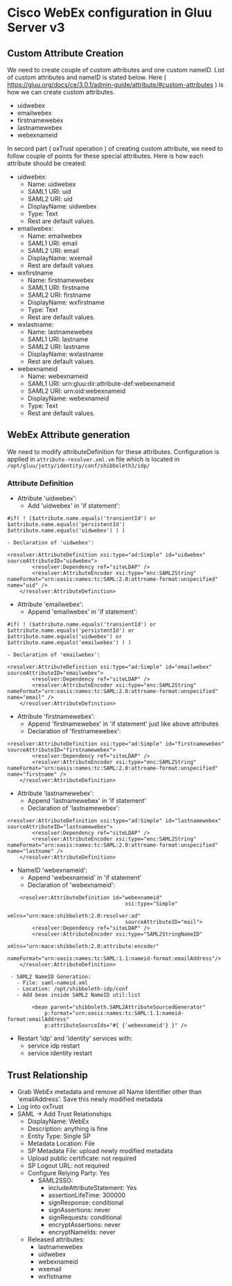 # Cisco WebEx configuration in Gluu Server v3

## Custom Attribute Creation

We need to create couple of custom attributes and one custom nameID. List of custom attributes and nameID is stated below. Here ( https://gluu.org/docs/ce/3.0.1/admin-guide/attribute/#custom-attributes ) is how we can create custom attributes. 

 - uidwebex
 - emailwebex
 - firstnamewebex
 - lastnamewebex
 - webexnameid
 
In secord part ( oxTrust operation ) of creating custom attribute, we need to follow couple of points for these special attributes. Here is how each attribute should be created: 

 - uidwebex: 
   - Name: uidwebex
   - SAML1 URI: uid
   - SAML2 URI: uid
   - DisplayName: uidwebex
   - Type: Text
   - Rest are default values. 
 - emailwebex:
   - Name: emailwebex
   - SAML1 URI: email
   - SAML2 URI: email
   - DisplayName: wxemail
   - Rest are default values
 - wxfirstname
   - Name: firstnamewebex
   - SAML1 URI: firstname
   - SAML2 URI: firstname
   - DisplayName: wxfirstname
   - Type: Text
   - Rest are default values. 
 - wxlastname: 
   - Name: lastnamewebex
   - SAML1 URI: lastname
   - SAML2 URI: lastname
   - DisplayName: wxlastname
   - Rest are default values. 
 - webexnameid
   - Name: webexnameid
   - SAML1 URI: urn:gluu:dir:attribute-def:webexnameid
   - SAML2 URI: urn:oid:webexnameid
   - DisplayName: webexnameid
   - Type: Text
   - Rest are default values. 
  

## WebEx Attribute generation

We need to modify attributeDefinition for these attributes. Configuration is applied in `attribute-resolver.xml.vm` file which is located in `/opt/gluu/jetty/identity/conf/shibboleth3/idp/`

### Attribute Definition

  - Attribute 'uidwebex': 
    - Add 'uidwebex' in 'if statement': 
```
#if( ! ($attribute.name.equals('transientId') or $attribute.name.equals('persistentId') $attribute.name.equals('uidwebex') ) )
```
    - Declaration of 'uidwebex': 

``` 
<resolver:AttributeDefinition xsi:type="ad:Simple" id="uidwebex" sourceAttributeID="uidwebex">
        <resolver:Dependency ref="siteLDAP" />
        <resolver:AttributeEncoder xsi:type="enc:SAML2String" nameFormat="urn:oasis:names:tc:SAML:2.0:attrname-format:unspecified" name="uid" />
    </resolver:AttributeDefinition>
```
  - Attribute 'emailwebex': 
    - Append 'emailwebex' in 'if statement': 
```
#if( ! ($attribute.name.equals('transientId') or $attribute.name.equals('persistentId') or $attribute.name.equals('uidwebex') or $attribute.name.equals('emailwebex') ) )
```
    - Declaration of 'emailwebex': 
```
<resolver:AttributeDefinition xsi:type="ad:Simple" id="emailwebex" sourceAttributeID="emailwebex">
        <resolver:Dependency ref="siteLDAP" />
        <resolver:AttributeEncoder xsi:type="enc:SAML2String" nameFormat="urn:oasis:names:tc:SAML:2.0:attrname-format:unspecified" name="email" />
    </resolver:AttributeDefinition>
```
  - Attribute 'firstnamewebex': 
     - Append 'firstnamewebex' in 'if statement' just like above attributes
     - Declaration of 'firstnamewebex': 
```
<resolver:AttributeDefinition xsi:type="ad:Simple" id="firstnamewebex" sourceAttributeID="firstnamewebex">
        <resolver:Dependency ref="siteLDAP" />
        <resolver:AttributeEncoder xsi:type="enc:SAML2String" nameFormat="urn:oasis:names:tc:SAML:2.0:attrname-format:unspecified" name="firstname" />
    </resolver:AttributeDefinition>
```
  - Attribute 'lastnamewebex': 
     - Append 'lastnamewebex' in 'if statement'
     - Declaration of 'lastnamewebex': 
```
<resolver:AttributeDefinition xsi:type="ad:Simple" id="lastnamewebex" sourceAttributeID="lastnamewebex">
        <resolver:Dependency ref="siteLDAP" />
        <resolver:AttributeEncoder xsi:type="enc:SAML2String" nameFormat="urn:oasis:names:tc:SAML:2.0:attrname-format:unspecified" name="lastname" />
    </resolver:AttributeDefinition>
 ```
   - NameID 'webexnameid': 
     - Append 'webexnameid' in 'if statement'
     - Declaration of 'webexnameid': 
```
    <resolver:AttributeDefinition id="webexnameid"
                                      xsi:type="Simple"
                                      xmlns="urn:mace:shibboleth:2.0:resolver:ad"
                                      sourceAttributeID="mail">
        <resolver:Dependency ref="siteLDAP" />
        <resolver:AttributeEncoder xsi:type="SAML2StringNameID"
                                   xmlns="urn:mace:shibboleth:2.0:attribute:encoder"
                                   nameFormat="urn:oasis:names:tc:SAML:1.1:nameid-format:emailAddress"/>
    </resolver:AttributeDefinition>
```
     - SAML2 NameID Generation: 
       - File: saml-nameid.xml
       - Location: /opt/shibboleth-idp/conf
       - Add bean inside SAML2 NameID util:list
```
        <bean parent="shibboleth.SAML2AttributeSourcedGenerator"
            p:format="urn:oasis:names:tc:SAML:1.1:nameid-format:emailAddress"
            p:attributeSourceIds="#{ {'webexnameid'} }" />
```
  - Restart 'idp' and 'identity' services with: 
    - service idp restart
    - service identity restart

## Trust Relationship 

 - Grab WebEx metadata and remove all Name Identifier other than 'emailAddress'. Save this newly modified metadata
 - Log into oxTrust 
 - SAML -> Add Trust Relationships
   - DisplayName: WebEx
   - Description: anything is fine
   - Entity Type: Single SP
   - Metadata Location: File
   - SP Metadata File: upload newly modified metadata
   - Upload public certificate: not required
   - SP Logout URL: not required
   - Configure Relying Party: Yes
     - SAML2SSO: 
       - includeAttributeStatement: Yes
       - assertionLifeTime: 300000
       - signResponse: conditional
       - signAssertions: never
       - signRequests: conditional
       - encryptAssertions: never
       - encryptNameIds: never
    - Released attributes: 
      - lastnamewebex
      - uidwebex
      - webexnameid
      - wxemail
      - wxfistname
